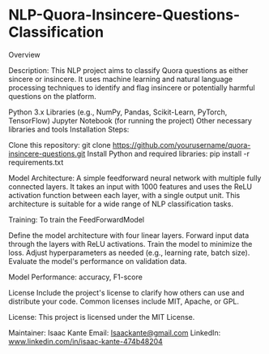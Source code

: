 # NLP-Quora-Insincere-Questions-Classification
Overview

Description: This NLP project aims to classify Quora questions as either sincere or insincere. It uses machine learning and natural language processing techniques to identify and flag insincere or potentially harmful questions on the platform.



Python 3.x
Libraries (e.g., NumPy, Pandas, Scikit-Learn, PyTorch, TensorFlow)
Jupyter Notebook (for running the project)
Other necessary libraries and tools
Installation Steps:

Clone this repository: git clone https://github.com/yourusername/quora-insincere-questions.git
Install Python and required libraries: pip install -r requirements.txt

Model Architecture: A simple feedforward neural network with multiple fully connected layers. It takes an input with 1000 features and uses the ReLU activation function between each layer, with a single output unit. This architecture is suitable for a wide range of NLP classification tasks.

Training: 
To train the FeedForwardModel

Define the model architecture with four linear layers.
Forward input data through the layers with ReLU activations.
Train the model to minimize the loss.
Adjust hyperparameters as needed (e.g., learning rate, batch size).
Evaluate the model's performance on validation data.

Model Performance: accuracy, F1-score

License
Include the project's license to clarify how others can use and distribute your code. Common licenses include MIT, Apache, or GPL.

License: This project is licensed under the MIT License.


Maintainer: Isaac Kante
Email: Isaackante@gmail.com
LinkedIn: www.linkedin.com/in/isaac-kante-474b48204
